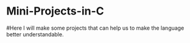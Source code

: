 # Mini-Projects-in-C

#Here I will make some projects that can help us to make the language better understandable.
